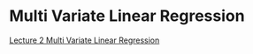 # Multi Variate Linear Regression

[Lecture 2 Multi Variate Linear Regression](/Week_2/MultiVariateLinearRegression/Assets/MultiVariateLinearRegression_Lecture2.pdf)


